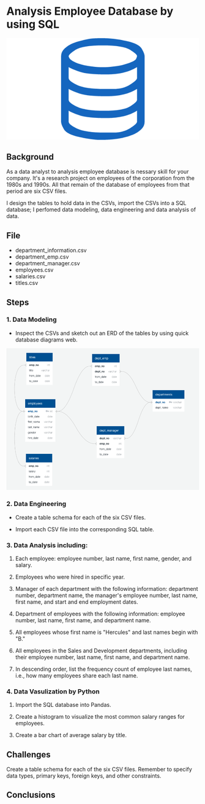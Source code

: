 # Analysis Employee Database by using SQL 

![sql.png](img/sql.png)

## Background

As a data analyst to analysis employee database is nessary skill for your company. It's a research project on employees of the corporation from the 1980s and 1990s. All that remain of the database of employees from that period are six CSV files.

I design the tables to hold data in the CSVs, import the CSVs into a SQL database; I perfomed data modeling, data engineering and data analysis of data.

## File

* department_information.csv
* department_emp.csv
* department_manager.csv
* employees.csv
* salaries.csv
* titles.csv

## Steps

### 1. Data Modeling

* Inspect the CSVs and sketch out an ERD of the tables by using quick database diagrams web.

![ERD.png](img/ERD.png)

### 2. Data Engineering

* Create a table schema for each of the six CSV files.

* Import each CSV file into the corresponding SQL table.

### 3. Data Analysis including:

1. Each employee: employee number, last name, first name, gender, and salary.

2. Employees who were hired in specific year.

3. Manager of each department with the following information: department number, department name, the manager's employee number, last name, first name, and start and end employment dates.

4. Department of employees with the following information: employee number, last name, first name, and department name.

5. All employees whose first name is "Hercules" and last names begin with "B."

6. All employees in the Sales and Development departments, including their employee number, last name, first name, and department name.

8. In descending order, list the frequency count of employee last names, i.e., how many employees share each last name.

### 4. Data Vasulization by Python

1. Import the SQL database into Pandas. 

2. Create a histogram to visualize the most common salary ranges for employees.

3. Create a bar chart of average salary by title.

## Challenges
Create a table schema for each of the six CSV files. Remember to specify data types, primary keys, foreign keys, and other constraints.

## Conclusions
